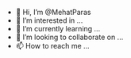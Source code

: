 - 👋 Hi, I’m @MehatParas
- 👀 I’m interested in ...
- 🌱 I’m currently learning ...
- 💞️ I’m looking to collaborate on ...
- 📫 How to reach me ...

<!---
MehatParas/MehatParas is a ✨ special ✨ repository because its `README.md` (this file) appears on your GitHub profile.
You can click the Preview link to take a look at your changes.
--->
